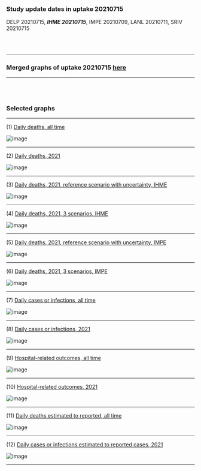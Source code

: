 ### Study update dates in uptake 20210715

DELP 20210715, **_IHME 20210715_**, IMPE 20210709, LANL 20210711, SRIV 20210715



<br/><br/>
****

### Merged graphs of uptake 20210715 [here](https://github.com/pourmalek/covir2/blob/main/20210715/graphs%20merged%2020210715.pdf)

****

<br/><br/>


### Selected graphs

****

(1) [Daily deaths, all time](https://github.com/pourmalek/covir2/blob/main/20210715/output/merge/graph%2011%20COVID-19%20daily%20deaths%2C%20Iran%2C%20reference%20scenarios%2C%20all%20time.pdf)

![image](https://user-images.githubusercontent.com/30849720/125984082-7f744449-cedf-475f-a576-768c1b9522d1.png)

****

(2) [Daily deaths, 2021](https://github.com/pourmalek/covir2/blob/main/20210715/output/merge/graph%2012%20COVID-19%20daily%20deaths%2C%20Iran%2C%20reference%20scenarios.pdf)

![image](https://user-images.githubusercontent.com/30849720/125984169-e1718dd8-047a-442f-b96f-7ecffc7aad9f.png)

****

(3) [Daily deaths, 2021, reference scenario with uncertainty, IHME](https://github.com/pourmalek/covir2/blob/main/20210715/output/merge/graph%2014%20COVID-19%20daily%20deaths%2C%20Iran%2C%20reference%20scenario%20with%20uncertainty%2C%20IHME.pdf)

![image](https://user-images.githubusercontent.com/30849720/125984223-1ec7e997-86d8-4ca6-bb41-c0864a1a85ff.png)

****

(4) [Daily deaths, 2021, 3 scenarios, IHME](https://github.com/pourmalek/covir2/blob/main/20210715/output/merge/graph%2015%20COVID-19%20daily%20deaths%2C%20Iran%2C%203%20scenarios%2C%20IHME.pdf)

![image](https://user-images.githubusercontent.com/30849720/125984288-17cc5ccd-2455-4dbf-b328-e1d4253ab7ec.png)

****

(5) [Daily deaths, 2021, reference scenario with uncertainty, IMPE](https://github.com/pourmalek/covir2/blob/main/20210715/output/merge/graph%2016%20COVID-19%20daily%20deaths%2C%20Iran%2C%20reference%20scenario%20with%20uncertainty%2C%20IMPE.pdf)

![image](https://user-images.githubusercontent.com/30849720/125984388-56388b1c-3097-4ccb-b7a4-da6c6907f8c5.png)

****

(6) [Daily deaths, 2021, 3 scenarios, IMPE](https://github.com/pourmalek/covir2/blob/main/20210715/output/merge/graph%2017%20COVID-19%20daily%20deaths%2C%20Iran%2C%203%20scenarios%2C%20IMPE.pdf)

![image](https://user-images.githubusercontent.com/30849720/125984471-936fb457-0274-4e45-a6d2-de0d66ce86c3.png)

****

(7) [Daily cases or infections, all time](https://github.com/pourmalek/covir2/blob/main/20210715/output/merge/graph%2021%20COVID-19%20daily%20cases%2C%20Iran%2C%20reference%20scenarios%2C%20all%20time.pdf)

![image](https://user-images.githubusercontent.com/30849720/125984545-2f80d1d1-0fbc-429c-ac11-a81fec23019a.png)
  
****

(8) [Daily cases or infections, 2021](https://github.com/pourmalek/covir2/blob/main/20210715/output/merge/graph%2022%20COVID-19%20daily%20cases%2C%20Iran%2C%20reference%20scenarios.pdf)

![image](https://user-images.githubusercontent.com/30849720/125984627-37b3b1da-0d49-47e7-bcbb-8afcba94ed57.png)
  
****

(9) [Hospital-related outcomes, all time](https://github.com/pourmalek/covir2/blob/main/20210625/output/merge/graph%2071%20COVID-19%20hospital-related%20outcomes%2C%20all%20time.pdf)

![image](https://user-images.githubusercontent.com/30849720/125984710-453d031e-9e42-45c8-867c-af33a25e3a95.png)

****

(10) [Hospital-related outcomes, 2021](https://github.com/pourmalek/covir2/blob/main/20210625/output/merge/graph%2072%20COVID-19%20hospital-related%20outcomes%2C%20wo%20extremes%2C%202021.pdf)

![image](https://user-images.githubusercontent.com/30849720/125984767-e62ddf40-67ab-4b17-9985-18f4b5a1c0ac.png)

****

(11) [Daily deaths estimated to reported, all time](https://github.com/pourmalek/covir2/blob/main/20210715/output/merge/graph%2091%20COVID-19%20daily%20deaths%20estimated%20to%20reported%2C%20Iran%2C%20reference%20scenarios%2C%20all%20time.pdf)

![image](https://user-images.githubusercontent.com/30849720/125984843-59f06489-bbb9-46a5-a67c-e6a1480bc284.png)
  
****

(12) [Daily cases or infections estimated to reported cases, 2021](https://github.com/pourmalek/covir2/blob/main/20210715/output/merge/graph%2094%20COVID-19%20daily%20cases%20estimated%20to%20reported%2C%20Iran%2C%20reference%20scenarios.pdf) 

![image](https://user-images.githubusercontent.com/30849720/125984899-e86cd5b0-419a-4eb0-8f2d-01ec3a92263f.png)
  
****

